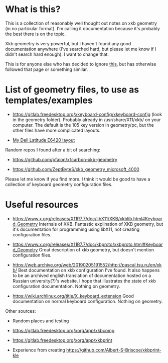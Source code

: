# What is this?

This is a collection of reasonably well thought out notes on xkb geometry (in no particular format).
I'm calling it documentation because it's probably the best there is on the topic.

Xkb geometry is very powerful, but I haven't found any good documentation anywhere (I've searched hard, but please let me know if I didn't search hard enough).
I want to change that.

This is for anyone else who has decided to ignore [this](https://wiki.archlinux.org/title/X_keyboard_extension#xkb_geometry), but has otherwise followed that page or something similar.

# List of geometry files, to use as templates/examples

- https://gitlab.freedesktop.org/xkeyboard-config/xkeyboard-config (look in the geometry folder). Probably already in /usr/share/X11/xkb/ on your computer.
The default is the 105 key version in geometry/pc, but the other files have more complicated layouts.

- [My Dell Latitude E6420 layout](examples/Dell_E6420.xkb)

Random repos I found after a bit of searching:

- https://github.com/pfaion/x1carbon-xkb-geometry

- https://github.com/ZeptByteS/xkb_geometry_microsoft_4000

Please let me know if you find more.
I think it would be good to have a collection of keyboard geometry configuration files.


# Useful resources

- https://www.x.org/releases/X11R7.7/doc/libX11/XKB/xkblib.html#Keyboard_Geometry Internals of XKB. Fantastic explination of XKB geometry, but it's documentation for programming using libX11, not creating configuration files.

- https://www.x.org/releases/X11R7.7/doc/kbproto/xkbproto.html#Keyboard_Geometry Great description of xkb geometry, but doesn't mention configuration files.

- https://web.archive.org/web/20190205191552/http://pascal.tsu.ru/en/xkb/ Best documentation on xkb configuration I've found. It also happens to be an archived english translation of documentation hosted on a Russian university(?)'s website. I hope that illustrates the state of xkb configuration documentation. Nothing on geometry.

- https://wiki.archlinux.org/title/X_keyboard_extension Good documentation on normal keyboard configuration. Nothing on geometry.

Other sources:

- Random places and testing

- https://gitlab.freedesktop.org/xorg/app/xkbcomp

- https://gitlab.freedesktop.org/xorg/app/xkbprint

- Experience from creating https://github.com/Albert-S-Briscoe/xkbprint-kle

